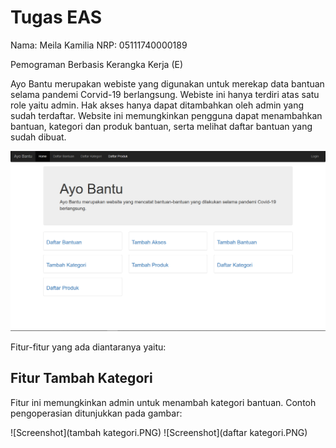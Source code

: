 # Tugas EAS

Nama: Meila Kamilia
NRP: 05111740000189

Pemograman Berbasis Kerangka Kerja (E)

Ayo Bantu merupakan webiste yang digunakan untuk merekap data bantuan selama pandemi Corvid-19 berlangsung. Webiste ini hanya terdiri atas satu role yaitu admin. Hak akses hanya dapat ditambahkan oleh admin yang sudah terdaftar. Website ini memungkinkan pengguna dapat menambahkan bantuan, kategori dan produk bantuan, serta melihat daftar bantuan yang sudah dibuat. 

![Screenshot](Home.PNG)

Fitur-fitur yang ada diantaranya yaitu:

## Fitur Tambah Kategori
Fitur ini memungkinkan admin untuk menambah kategori bantuan. Contoh pengoperasian ditunjukkan pada gambar:

![Screenshot](tambah kategori.PNG)
![Screenshot](daftar kategori.PNG)
